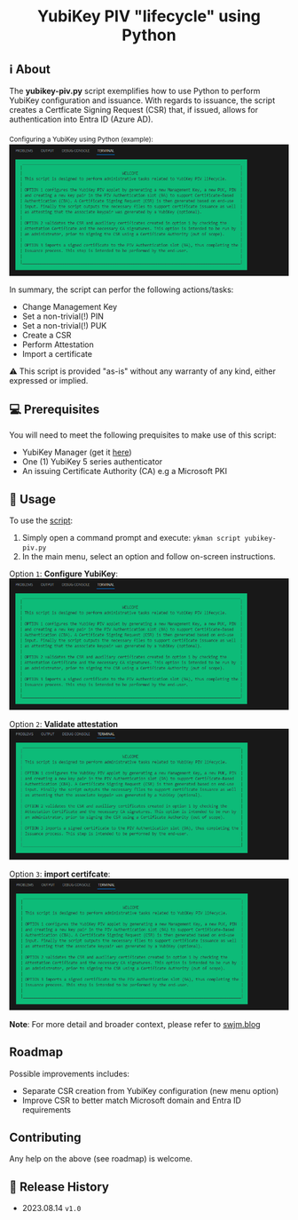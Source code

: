 <h1 align="center"> YubiKey PIV "lifecycle" using Python</h1>

## ℹ️ About
The **yubikey-piv.py** script exemplifies how to use Python to perform YubiKey configuration and issuance. 
With regards to issuance, the script creates a Certficate Signing Request (CSR) that, if issued, allows for authentication into Entra ID (Azure AD).
 
<sub>Configuring a YubiKey using Python (example):<sub>
![](/images/configure-yubikey.gif)

In summary, the script can perfor the following actions/tasks:

* Change Management Key
* Set a non-trivial(!) PIN
* Set a non-trivial(!) PUK
* Create a CSR
* Perform Attestation
* Import a certificate

⚠️ This script is provided "as-is" without any warranty of any kind, either expressed or implied.

## 💻 Prerequisites
You will need to meet the following prequisites to make use of this script:

- YubiKey Manager (get it [here](https://www.yubico.com/support/download/yubikey-manager/))
- One (1) YubiKey 5 series authenticator
- An issuing Certificate Authority (CA) e.g a Microsoft PKI

## 📖 Usage
To use the [script](https://github.com/JMarkstrom/PIV/raw/main/yubikey-piv.py):

1. Simply open a command prompt and execute: ```ykman script yubikey-piv.py```
2. In the main menu, select an option and follow on-screen instructions.

Option ```1```: **Configure YubiKey**:
![](/images/configure-yubikey.gif)

Option ```2```: **Validate attestation**
![](/images/validate-yubikey-attestation.gif)

Option ```3```: **import certifcate**:
![](/images/import-certificate-to-yubikey.gif)


**Note**: For more detail and broader context, please refer to [swjm.blog](https://swjm.blog)

## Roadmap
Possible improvements includes:
- Separate CSR creation from YubiKey configuration (new menu option)
- Improve CSR to better match Microsoft domain and Entra ID requirements

## Contributing
Any help on the above (see roadmap) is welcome. 

## 📜 Release History
* 2023.08.14 `v1.0`
